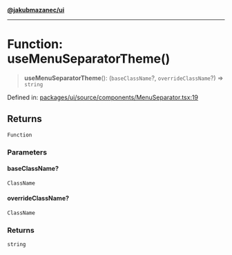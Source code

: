 [**@jakubmazanec/ui**](../README.md)

---

# Function: useMenuSeparatorTheme()

> **useMenuSeparatorTheme**(): (`baseClassName`?, `overrideClassName`?) => `string`

Defined in:
[packages/ui/source/components/MenuSeparator.tsx:19](https://github.com/jakubmazanec/tools/blob/797379ce98752dc838b82c8398e04d90c58ce9e7/packages/ui/source/components/MenuSeparator.tsx#L19)

## Returns

`Function`

### Parameters

#### baseClassName?

`ClassName`

#### overrideClassName?

`ClassName`

### Returns

`string`
